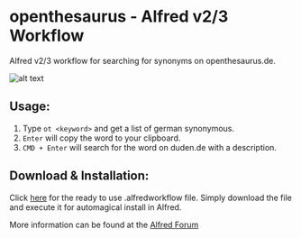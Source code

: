# openthesaurus - Alfred v2/3 Workflow
Alfred v2/3 workflow for searching for synonyms on openthesaurus.de.

![alt text](https://github.com/AndreasWidmer/alfred3-openthesaurus/blob/master/sample.png?raw=true "Sample Image")

Usage:
------

1. Type `ot <keyword>` and get a list of german synonymous.
2. `Enter` will copy the word to your clipboard.
3. `CMD + Enter` will search for the word on duden.de with a description. 

Download & Installation:
------
Click [here](https://github.com/AndreasWidmer/alfred3-openthesaurus/blob/master/build/openthesaurus.alfredworkflow?raw=true) for the ready to use .alfredworkflow file. Simply download the file and execute it for automagical install in Alfred.


More information can be found at the [Alfred Forum](https://www.alfredforum.com/topic/3644-openthesaurusde-v23-workflow/)
